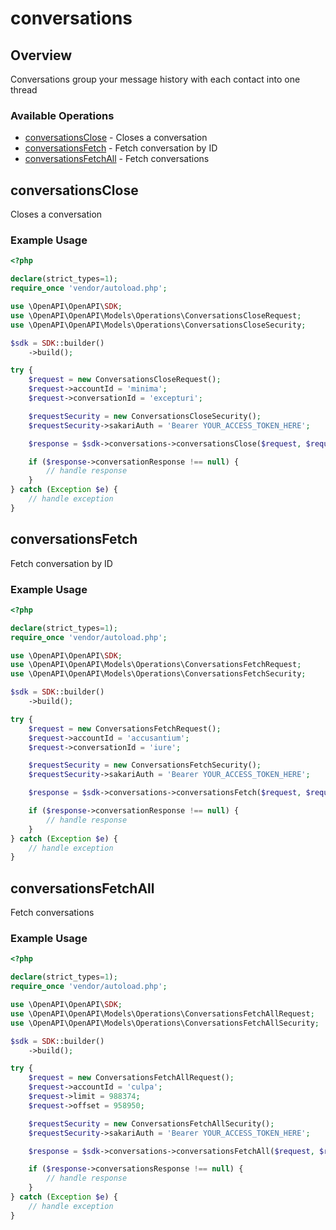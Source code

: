 # conversations

## Overview

Conversations group your message history with each contact into one thread

### Available Operations

* [conversationsClose](#conversationsclose) - Closes a conversation
* [conversationsFetch](#conversationsfetch) - Fetch conversation by ID
* [conversationsFetchAll](#conversationsfetchall) - Fetch conversations

## conversationsClose

Closes a conversation

### Example Usage

```php
<?php

declare(strict_types=1);
require_once 'vendor/autoload.php';

use \OpenAPI\OpenAPI\SDK;
use \OpenAPI\OpenAPI\Models\Operations\ConversationsCloseRequest;
use \OpenAPI\OpenAPI\Models\Operations\ConversationsCloseSecurity;

$sdk = SDK::builder()
    ->build();

try {
    $request = new ConversationsCloseRequest();
    $request->accountId = 'minima';
    $request->conversationId = 'excepturi';

    $requestSecurity = new ConversationsCloseSecurity();
    $requestSecurity->sakariAuth = 'Bearer YOUR_ACCESS_TOKEN_HERE';

    $response = $sdk->conversations->conversationsClose($request, $requestSecurity);

    if ($response->conversationResponse !== null) {
        // handle response
    }
} catch (Exception $e) {
    // handle exception
}
```

## conversationsFetch

Fetch conversation by ID

### Example Usage

```php
<?php

declare(strict_types=1);
require_once 'vendor/autoload.php';

use \OpenAPI\OpenAPI\SDK;
use \OpenAPI\OpenAPI\Models\Operations\ConversationsFetchRequest;
use \OpenAPI\OpenAPI\Models\Operations\ConversationsFetchSecurity;

$sdk = SDK::builder()
    ->build();

try {
    $request = new ConversationsFetchRequest();
    $request->accountId = 'accusantium';
    $request->conversationId = 'iure';

    $requestSecurity = new ConversationsFetchSecurity();
    $requestSecurity->sakariAuth = 'Bearer YOUR_ACCESS_TOKEN_HERE';

    $response = $sdk->conversations->conversationsFetch($request, $requestSecurity);

    if ($response->conversationResponse !== null) {
        // handle response
    }
} catch (Exception $e) {
    // handle exception
}
```

## conversationsFetchAll

Fetch conversations

### Example Usage

```php
<?php

declare(strict_types=1);
require_once 'vendor/autoload.php';

use \OpenAPI\OpenAPI\SDK;
use \OpenAPI\OpenAPI\Models\Operations\ConversationsFetchAllRequest;
use \OpenAPI\OpenAPI\Models\Operations\ConversationsFetchAllSecurity;

$sdk = SDK::builder()
    ->build();

try {
    $request = new ConversationsFetchAllRequest();
    $request->accountId = 'culpa';
    $request->limit = 988374;
    $request->offset = 958950;

    $requestSecurity = new ConversationsFetchAllSecurity();
    $requestSecurity->sakariAuth = 'Bearer YOUR_ACCESS_TOKEN_HERE';

    $response = $sdk->conversations->conversationsFetchAll($request, $requestSecurity);

    if ($response->conversationsResponse !== null) {
        // handle response
    }
} catch (Exception $e) {
    // handle exception
}
```
